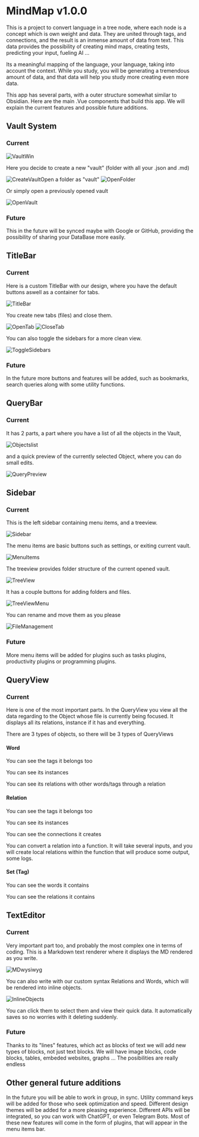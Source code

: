  # MindMap v1.0.0

This is a project to convert language in a tree node, where each node is a concept which is own weight and data.
They are united through tags, and connections, and the result is an inmense amount of data from text. This data provides the possibility of creating mind maps, creating tests, predicting  your input, fueling AI ...

Its a meaningful mapping of the language, your language, taking into account the context. While you study, you will be generating a tremendous amount of data, and that data will help you study more creating even more data.

This app has several parts, with a outer structure somewhat similar to Obsidian. Here are the main .Vue components that build this app. We will explain the current features and possible future additions.

## Vault System

### Current

![VaultWin](./assets/VaultWin.png)

Here you decide to create a new "vault" (folder with all your .json and .md)

![CreateVault](./assets/CreateVault.png)Open a folder as "vault"
![OpenFolder](./assets/OpenFolder.png)

Or simply open a previously opened vault

![OpenVault](./assets/OpenVault.png)

### Future

This in the future will be synced maybe with Google or GitHub, providing the possibility of
sharing your DataBase more easily.

## TitleBar

### Current

Here is a custom TitleBar with our design, where you have the default buttons aswell as a container for tabs.

![TitleBar](./assets/TitleBar.png)

You create new tabs (files) and close them.

![OpenTab](./assets/OpenTab.png)
![CloseTab](./assets/CloseTab.png)

You can also toggle the sidebars for a more clean view.

![ToggleSidebars](./assets/ToggleSidebars.png)

### Future

In the future more buttons and features will be added, such as bookmarks, search queries along with some utility functions.

## QueryBar

### Current

It has 2 parts, a part where you have a list of all the objects in the Vault, 

![Objectslist](./assets/Objectslist.png)

and a quick preview of the currently selected Object, where you can do small edits.

![QueryPreview](./assets/QueryPreview.png)

## Sidebar

### Current

This is the left sidebar containing menu items, and a treeview.

![Sidebar](./assets/Sidebar.png)

The menu items are basic buttons such as settings, or exiting current vault.

![MenuItems](./assets/MenuItems.png)

The treeview provides folder structure of the current opened vault. 

![TreeView](./assets/TreeView.png)

It has a couple buttons for adding folders and files.

![TreeViewMenu](./assets/TreeViewMenu.png)

You can rename and move them as you please

![FileManagement](./assets/FileManagement.png) 

### Future

More menu items will be added for plugins such as tasks plugins, productivity plugins or programming plugins.

## QueryView

### Current

Here is one of the most important parts. In the QueryView you view all the data regarding to the Object whose file is currently being focused. It displays all its relations, instance if it has and everything.

There are 3 types of objects, so there will be 3 types of QueryViews

#### Word

You can see the tags it belongs too

You can see its instances

You can see its relations with other words/tags through a relation


#### Relation

You can see the tags it belongs too

You can see its instances

You can see the connections it creates

You can convert a relation into a function. It will take several inputs, and you will create local relations within the function that will produce some output, some logs.


#### Set (Tag)

You can see the words it contains

You can see the relations it contains


## TextEditor

### Current

Very important part too, and probably the most complex one in terms of coding. This is a Markdown text renderer where it displays the MD rendered as you write.

![MDwysiwyg](./assets/MDwysiwyg.png)

You can also write with our custom syntax Relations and Words, which will be rendered into inline objects.

![InlineObjects](./assets/InlineObjects.png)

You can click them to select them and view their quick data. It automatically saves so no worries with it deleting suddenly.

### Future

Thanks to its "lines" features, which act as blocks of text we will add new types of blocks, not just text blocks. We will have image blocks, code blocks, tables, embeded websites, graphs ...
The posibilities are really endless


## Other general future additions

In the future you will be able to work in group, in sync. Utility command keys will be added for those who seek optimization and speed. Different design themes will be added for a more pleasing experience. Different APIs will be integrated, so you can work with ChatGPT, or even Telegram Bots. Most of these new features will come in the form of plugins, that will appear in the menu items bar.




